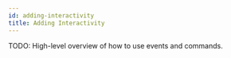 ```yaml
---
id: adding-interactivity
title: Adding Interactivity
---
```


TODO: High-level overview of how to use events and commands.